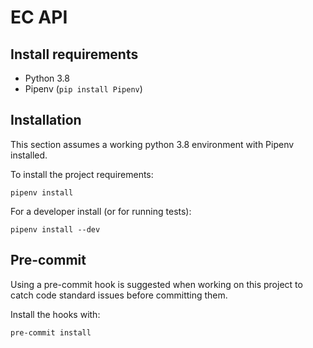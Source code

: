 # EC API


## Install requirements

* Python 3.8
* Pipenv (`pip install Pipenv`)

## Installation

This section assumes a working python 3.8 environment with Pipenv installed.

To install the project requirements:

`pipenv install`

For a developer install (or for running tests):

`pipenv install --dev`

## Pre-commit

Using a pre-commit hook is suggested when working on this project to catch
code standard issues before committing them.

Install the hooks with:

`pre-commit install`
